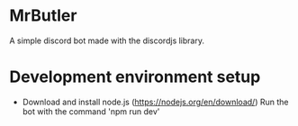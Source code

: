 # MrButler
A simple discord bot made with the discordjs library.


# Development environment setup
* Download and install node.js (https://nodejs.org/en/download/)
 Run the bot with the command 'npm run dev'
